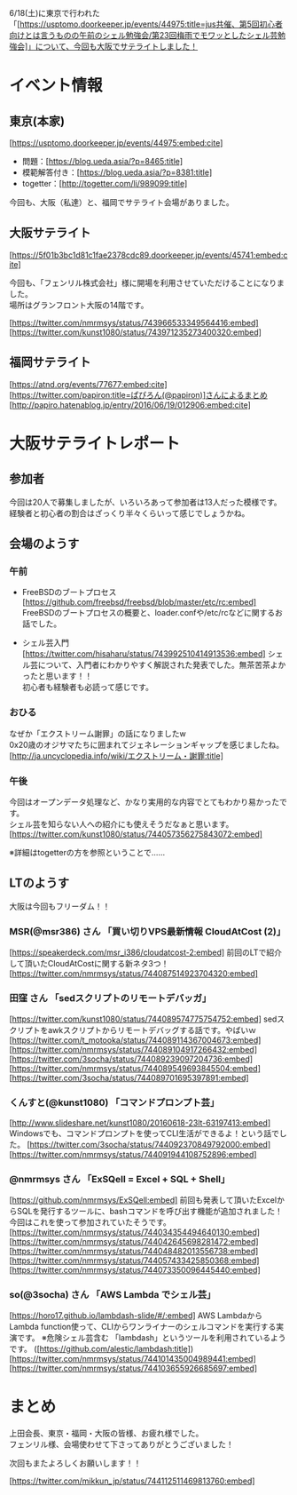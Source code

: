 6/18(土)に東京で行われた「[https://usptomo.doorkeeper.jp/events/44975:title=jus共催、第5回初心者向けとは言うものの午前のシェル勉強会/第23回梅雨でモワッとしたシェル芸勉強会]」について、今回も大阪でサテライトしました！



# イベント情報
## 東京(本家)
[https://usptomo.doorkeeper.jp/events/44975:embed:cite]



* 問題：[https://blog.ueda.asia/?p=8465:title]
* 模範解答付き：[https://blog.ueda.asia/?p=8381:title]
* togetter：[http://togetter.com/li/989099:title]

今回も、大阪（私達）と、福岡でサテライト会場がありました。


## 大阪サテライト
[https://5f01b3bc1d81c1fae2378cdc89.doorkeeper.jp/events/45741:embed:cite]

今回も、「フェンリル株式会社」様に開場を利用させていただけることになりました。  
場所はグランフロント大阪の14階です。

[https://twitter.com/nmrmsys/status/743966533349564416:embed]
[https://twitter.com/kunst1080/status/743971235273400320:embed]


## 福岡サテライト
[https://atnd.org/events/77677:embed:cite]
[https://twitter.com/papiron:title=ぱぴろん(@papiron)]さんによるまとめ
[http://papiro.hatenablog.jp/entry/2016/06/19/012906:embed:cite]


# 大阪サテライトレポート
## 参加者
今回は20人で募集しましたが、いろいろあって参加者は13人だった模様です。  
経験者と初心者の割合はざっくり半々くらいって感じでしょうかね。


## 会場のようす
### 午前
- FreeBSDのブートプロセス
[https://github.com/freebsd/freebsd/blob/master/etc/rc:embed]
FreeBSDのブートプロセスの概要と、loader.confや/etc/rcなどに関するお話でした。

- シェル芸入門
[https://twitter.com/hisaharu/status/743992510414913536:embed]
シェル芸について、入門者にわかりやすく解説された発表でした。無茶苦茶よかったと思います！！  
初心者も経験者も必読って感じです。


### おひる
なぜか「エクストリーム謝罪」の話になりましたw  
0x20歳のオジサマたちに囲まれてジェネレーションギャップを感じましたね。  
[http://ja.uncyclopedia.info/wiki/エクストリーム・謝罪:title]  



### 午後
今回はオープンデータ処理など、かなり実用的な内容でとてもわかり易かったです。  
シェル芸を知らない人への紹介にも使えそうだなぁと思います。
[https://twitter.com/kunst1080/status/744057356275843072:embed]


※詳細はtogetterの方を参照ということで……


## LTのようす
大阪は今回もフリーダム！！

### MSR(@msr386) さん 「買い切りVPS最新情報 CloudAtCost (2)」
[https://speakerdeck.com/msr_i386/cloudatcost-2:embed]
前回のLTで紹介して頂いたCloudAtCostに関する新ネタ3つ！
[https://twitter.com/nmrmsys/status/744087514923704320:embed]

### 田窪 さん 「sedスクリプトのリモートデバッガ」
[https://twitter.com/kunst1080/status/744089574775754752:embed]
sedスクリプトをawkスクリプトからリモートデバッグする話です。やばいｗ
[https://twitter.com/t_motooka/status/744089114367004673:embed]
[https://twitter.com/nmrmsys/status/744089104917266432:embed]
[https://twitter.com/3socha/status/744089239097204736:embed]
[https://twitter.com/nmrmsys/status/744089549693845504:embed]
[https://twitter.com/3socha/status/744089701695397891:embed]

### くんすと(@kunst1080) 「コマンドプロンプト芸」
[http://www.slideshare.net/kunst1080/20160618-23lt-63197413:embed]
Windowsでも、コマンドプロンプトを使ってCLI生活ができるよ！という話でした。
[https://twitter.com/3socha/status/744092370849792000:embed]
[https://twitter.com/nmrmsys/status/744091944108752896:embed]

### @nmrmsys さん 「ExSQell = Excel + SQL + Shell」
[https://github.com/nmrmsys/ExSQell:embed]
前回も発表して頂いたExcelからSQLを発行するツールに、bashコマンドを呼び出す機能が追加されました！   今回はこれを使って参加されていたそうです。
[https://twitter.com/nmrmsys/status/744034354494640130:embed]
[https://twitter.com/nmrmsys/status/744042645698281472:embed]
[https://twitter.com/nmrmsys/status/744048482013556738:embed]
[https://twitter.com/nmrmsys/status/744057433425850368:embed]
[https://twitter.com/nmrmsys/status/744073350096445440:embed]

### so(@3socha) さん 「AWS Lambda でシェル芸」
[https://horo17.github.io/lambdash-slide/#/:embed]
AWS LambdaからLambda function使って、CLIからワンライナーのシェルコマンドを実行する実演です。 ※危険シェル芸含む   「lambdash」というツールを利用されているようです。   ([https://github.com/alestic/lambdash:title])
[https://twitter.com/nmrmsys/status/744101435004989441:embed]
[https://twitter.com/nmrmsys/status/744103655926685697:embed]


# まとめ
上田会長、東京・福岡・大阪の皆様、お疲れ様でした。  
フェンリル様、会場使わせて下さってありがとうございました！  

次回もまたよろしくお願いします！！

[https://twitter.com/mikkun_jp/status/744112511469813760:embed]

